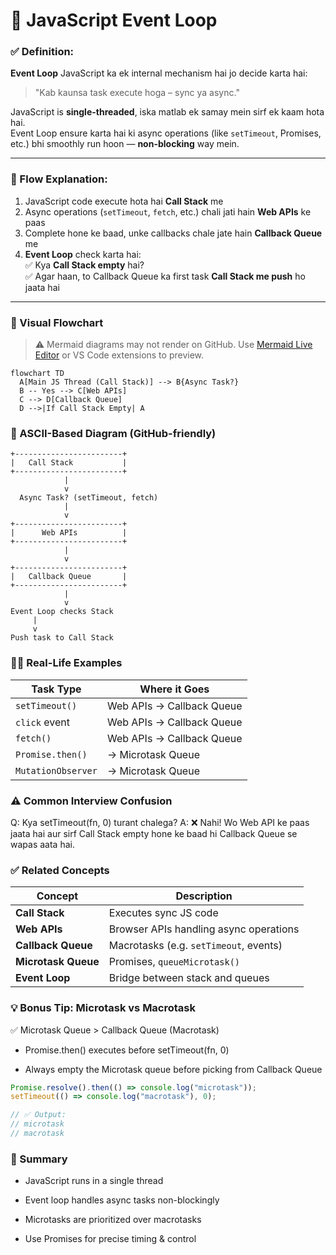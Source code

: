 # 🔄 JavaScript Event Loop

### ✅ Definition:

**Event Loop** JavaScript ka ek internal mechanism hai jo decide karta hai:

> "Kab kaunsa task execute hoga – sync ya async."

JavaScript is **single-threaded**, iska matlab ek samay mein sirf ek kaam hota hai.  
Event Loop ensure karta hai ki async operations (like `setTimeout`, Promises, etc.) bhi smoothly run hoon — **non-blocking** way mein.

---

### 🧠 Flow Explanation:

1. JavaScript code execute hota hai **Call Stack** me
2. Async operations (`setTimeout`, `fetch`, etc.) chali jati hain **Web APIs** ke paas
3. Complete hone ke baad, unke callbacks chale jate hain **Callback Queue** me
4. **Event Loop** check karta hai:  
   ✅ Kya **Call Stack empty** hai?  
   ✅ Agar haan, to Callback Queue ka first task **Call Stack me push** ho jaata hai

---

### 🔄 Visual Flowchart

> ⚠️ Mermaid diagrams may not render on GitHub. Use [Mermaid Live Editor](https://mermaid.live/edit) or VS Code extensions to preview.

```mermaid
flowchart TD
  A[Main JS Thread (Call Stack)] --> B{Async Task?}
  B -- Yes --> C[Web APIs]
  C --> D[Callback Queue]
  D -->|If Call Stack Empty| A
```
### 🔄 ASCII-Based Diagram (GitHub-friendly)
```pgsql
+------------------------+
|   Call Stack           |
+------------------------+
            |
            v
  Async Task? (setTimeout, fetch)
            |
            v
+------------------------+
|      Web APIs          |
+------------------------+
            |
            v
+------------------------+
|   Callback Queue       |
+------------------------+
            |
            v
Event Loop checks Stack
     |
     v
Push task to Call Stack
```
### 🕵️‍♂️ Real-Life Examples
| Task Type          | Where it Goes             |
| ------------------ | ------------------------- |
| `setTimeout()`     | Web APIs → Callback Queue |
| `click` event      | Web APIs → Callback Queue |
| `fetch()`          | Web APIs → Callback Queue |
| `Promise.then()`   | → Microtask Queue         |
| `MutationObserver` | → Microtask Queue         |

### ⚠️ Common Interview Confusion
Q: Kya setTimeout(fn, 0) turant chalega?
A: ❌ Nahi!
Wo Web API ke paas jaata hai aur sirf Call Stack empty hone ke baad hi Callback Queue se wapas aata hai.

### ✅ Related Concepts
| Concept             | Description                            |
| ------------------- | -------------------------------------- |
| **Call Stack**      | Executes sync JS code                  |
| **Web APIs**        | Browser APIs handling async operations |
| **Callback Queue**  | Macrotasks (e.g. `setTimeout`, events) |
| **Microtask Queue** | Promises, `queueMicrotask()`           |
| **Event Loop**      | Bridge between stack and queues        |

### 💡 Bonus Tip: Microtask vs Macrotask
✅ Microtask Queue > Callback Queue (Macrotask)

- Promise.then() executes before setTimeout(fn, 0)

- Always empty the Microtask queue before picking from Callback Queue
```js
Promise.resolve().then(() => console.log("microtask"));
setTimeout(() => console.log("macrotask"), 0);

// ✅ Output:
// microtask
// macrotask
```
### 📌 Summary
- JavaScript runs in a single thread

- Event loop handles async tasks non-blockingly

- Microtasks are prioritized over macrotasks

- Use Promises for precise timing & control

